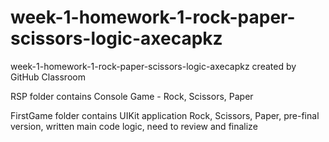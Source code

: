 # week-1-homework-1-rock-paper-scissors-logic-axecapkz
week-1-homework-1-rock-paper-scissors-logic-axecapkz created by GitHub Classroom


RSP folder contains Console Game - Rock, Scissors, Paper

FirstGame folder contains UIKit application Rock, Scissors, Paper, pre-final version, written main code logic, need to review and finalize
